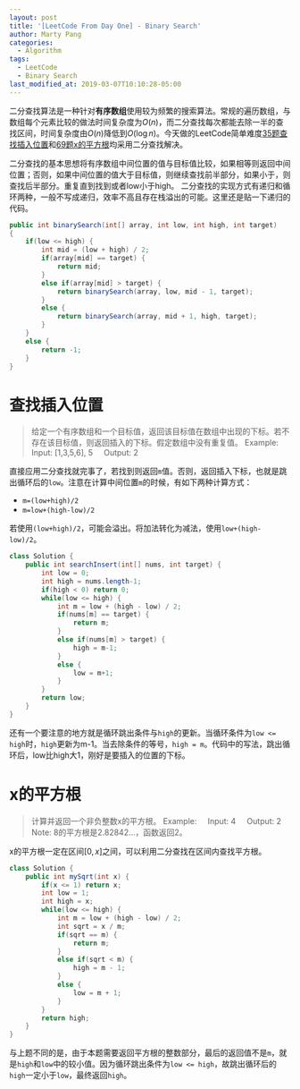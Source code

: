 ```yaml
---
layout: post
title: '[LeetCode From Day One] - Binary Search'
author: Marty Pang
categories: 
  - Algorithm
tags: 
  - LeetCode
  - Binary Search
last_modified_at: 2019-03-07T10:10:28-05:00
---
```


二分查找算法是一种针对**有序数组**使用较为频繁的搜索算法。常规的遍历数组，与数组每个元素比较的做法时间复杂度为$O(n)$，而二分查找每次都能去除一半的查找区间，时间复杂度由$O(n)$降低到$O(\log n)$。今天做的LeetCode简单难度[35题查找插入位置](https://leetcode.com/problems/search-insert-position/description/)和[69题x的平方根](https://leetcode.com/problems/sqrtx/description/)均采用二分查找解决。

二分查找的基本思想将有序数组中间位置的值与目标值比较，如果相等则返回中间位置；否则，如果中间位置的值大于目标值，则继续查找前半部分，如果小于，则查找后半部分。重复直到找到或者low小于high。 二分查找的实现方式有递归和循环两种，一般不写成递归，效率不高且存在栈溢出的可能。这里还是贴一下递归的代码。

```java
public int binarySearch(int[] array, int low, int high, int target) 
{
    if(low <= high) {
        int mid = (low + high) / 2;
        if(array[mid] == target) {
            return mid;
        }
        else if(array[mid] > target) {
            return binarySearch(array, low, mid - 1, target);
        }
        else {
            return binarySearch(array, mid + 1, high, target); 
        }
    }
    else {
        return -1;
    }
}
```

# 查找插入位置

> 给定一个有序数组和一个目标值，返回该目标值在数组中出现的下标。若不存在该目标值，则返回插入的下标。假定数组中没有重复值。
> Example:
&nbsp; &nbsp; Input: [1,3,5,6], 5
&nbsp; &nbsp; Output: 2

直接应用二分查找就完事了，若找到则返回`m`值。否则，返回插入下标，也就是跳出循环后的`low`。注意在计算中间位置`m`的时候，有如下两种计算方式：

- `m=(low+high)/2`
- `m=low+(high-low)/2`

若使用`(low+high)/2`，可能会溢出。将加法转化为减法，使用`low+(high-low)/2`。

```java
class Solution {
    public int searchInsert(int[] nums, int target) {
        int low = 0;
        int high = nums.length-1;
        if(high < 0) return 0;
        while(low <= high) {
            int m = low + (high - low) / 2;
            if(nums[m] == target) {
                return m;
            }
            else if(nums[m] > target) {
                high = m-1;
            }
            else {
                low = m+1;
            }
        }
        return low;
    }
}
```

还有一个要注意的地方就是循环跳出条件与`high`的更新。当循环条件为`low <= high`时，`high`更新为m-1。当去除条件的等号，`high = m`。代码中的写法，跳出循环后，low比high大1，刚好是要插入的位置的下标。

# x的平方根

> 计算并返回一个非负整数x的平方根。
> Example: 
&nbsp; &nbsp; Input: 4
&nbsp; &nbsp; Output: 2
> Note: 8的平方根是2.82842...，函数返回2。

x的平方根一定在区间$[0, x]$之间，可以利用二分查找在区间内查找平方根。

```java
class Solution {
    public int mySqrt(int x) {
        if(x <= 1) return x;
        int low = 1;
        int high = x;
        while(low <= high) {
            int m = low + (high - low) / 2;
            int sqrt = x / m;
            if(sqrt == m) {
                return m;
            }
            else if(sqrt < m) {
                high = m - 1;
            }
            else {
                low = m + 1;
            }
        }
        return high;
    }
}
```

与上题不同的是，由于本题需要返回平方根的整数部分，最后的返回值不是`m`，就是`high`和`low`中的较小值。因为循环跳出条件为`low <= high`，故跳出循环后的`high`一定小于`low`，最终返回`high`。